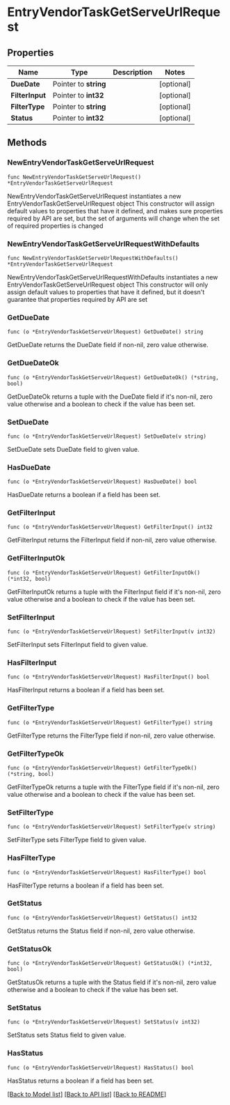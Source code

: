 # EntryVendorTaskGetServeUrlRequest

## Properties

Name | Type | Description | Notes
------------ | ------------- | ------------- | -------------
**DueDate** | Pointer to **string** |  | [optional] 
**FilterInput** | Pointer to **int32** |  | [optional] 
**FilterType** | Pointer to **string** |  | [optional] 
**Status** | Pointer to **int32** |  | [optional] 

## Methods

### NewEntryVendorTaskGetServeUrlRequest

`func NewEntryVendorTaskGetServeUrlRequest() *EntryVendorTaskGetServeUrlRequest`

NewEntryVendorTaskGetServeUrlRequest instantiates a new EntryVendorTaskGetServeUrlRequest object
This constructor will assign default values to properties that have it defined,
and makes sure properties required by API are set, but the set of arguments
will change when the set of required properties is changed

### NewEntryVendorTaskGetServeUrlRequestWithDefaults

`func NewEntryVendorTaskGetServeUrlRequestWithDefaults() *EntryVendorTaskGetServeUrlRequest`

NewEntryVendorTaskGetServeUrlRequestWithDefaults instantiates a new EntryVendorTaskGetServeUrlRequest object
This constructor will only assign default values to properties that have it defined,
but it doesn't guarantee that properties required by API are set

### GetDueDate

`func (o *EntryVendorTaskGetServeUrlRequest) GetDueDate() string`

GetDueDate returns the DueDate field if non-nil, zero value otherwise.

### GetDueDateOk

`func (o *EntryVendorTaskGetServeUrlRequest) GetDueDateOk() (*string, bool)`

GetDueDateOk returns a tuple with the DueDate field if it's non-nil, zero value otherwise
and a boolean to check if the value has been set.

### SetDueDate

`func (o *EntryVendorTaskGetServeUrlRequest) SetDueDate(v string)`

SetDueDate sets DueDate field to given value.

### HasDueDate

`func (o *EntryVendorTaskGetServeUrlRequest) HasDueDate() bool`

HasDueDate returns a boolean if a field has been set.

### GetFilterInput

`func (o *EntryVendorTaskGetServeUrlRequest) GetFilterInput() int32`

GetFilterInput returns the FilterInput field if non-nil, zero value otherwise.

### GetFilterInputOk

`func (o *EntryVendorTaskGetServeUrlRequest) GetFilterInputOk() (*int32, bool)`

GetFilterInputOk returns a tuple with the FilterInput field if it's non-nil, zero value otherwise
and a boolean to check if the value has been set.

### SetFilterInput

`func (o *EntryVendorTaskGetServeUrlRequest) SetFilterInput(v int32)`

SetFilterInput sets FilterInput field to given value.

### HasFilterInput

`func (o *EntryVendorTaskGetServeUrlRequest) HasFilterInput() bool`

HasFilterInput returns a boolean if a field has been set.

### GetFilterType

`func (o *EntryVendorTaskGetServeUrlRequest) GetFilterType() string`

GetFilterType returns the FilterType field if non-nil, zero value otherwise.

### GetFilterTypeOk

`func (o *EntryVendorTaskGetServeUrlRequest) GetFilterTypeOk() (*string, bool)`

GetFilterTypeOk returns a tuple with the FilterType field if it's non-nil, zero value otherwise
and a boolean to check if the value has been set.

### SetFilterType

`func (o *EntryVendorTaskGetServeUrlRequest) SetFilterType(v string)`

SetFilterType sets FilterType field to given value.

### HasFilterType

`func (o *EntryVendorTaskGetServeUrlRequest) HasFilterType() bool`

HasFilterType returns a boolean if a field has been set.

### GetStatus

`func (o *EntryVendorTaskGetServeUrlRequest) GetStatus() int32`

GetStatus returns the Status field if non-nil, zero value otherwise.

### GetStatusOk

`func (o *EntryVendorTaskGetServeUrlRequest) GetStatusOk() (*int32, bool)`

GetStatusOk returns a tuple with the Status field if it's non-nil, zero value otherwise
and a boolean to check if the value has been set.

### SetStatus

`func (o *EntryVendorTaskGetServeUrlRequest) SetStatus(v int32)`

SetStatus sets Status field to given value.

### HasStatus

`func (o *EntryVendorTaskGetServeUrlRequest) HasStatus() bool`

HasStatus returns a boolean if a field has been set.


[[Back to Model list]](../README.md#documentation-for-models) [[Back to API list]](../README.md#documentation-for-api-endpoints) [[Back to README]](../README.md)


